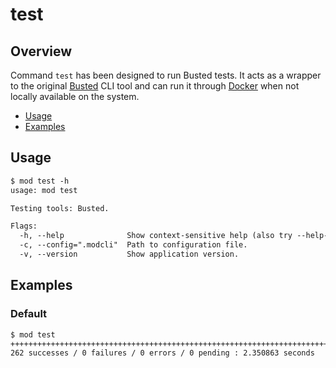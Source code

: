 # test

## Overview

Command `test` has been designed to run Busted tests. It acts as a wrapper to
the original [Busted][] CLI tool and can run it through [Docker][] when not
locally available on the system.

- [Usage](#usage)
- [Examples](#examples)

## Usage

```txt
$ mod test -h
usage: mod test

Testing tools: Busted.

Flags:
  -h, --help              Show context-sensitive help (also try --help-long and --help-man).
  -c, --config=".modcli"  Path to configuration file.
  -v, --version           Show application version.
```

## Examples

### Default

```txt
$ mod test
++++++++++++++++++++++++++++++++++++++++++++++++++++++++++++++++++++++++++++++++++++++++++++++++++++++++++++++++++++++++++++++++++++++++++++++++++++++++++++++++++++++++++++++++++++++++++++++++++++++++++++++++++++++++++++++++++++++++++++++++++++++++++++++++++++++
262 successes / 0 failures / 0 errors / 0 pending : 2.350863 seconds
```

[busted]: https://olivinelabs.com/busted/
[docker]: https://www.docker.com/

